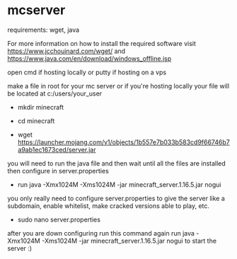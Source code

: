 # mcserver

requirements: wget, java 

For more information on how to install the required software visit https://www.jcchouinard.com/wget/ and https://www.java.com/en/download/windows_offline.jsp

open cmd if hosting locally or putty if hosting on a vps 

make a file in root for your mc server or if you're hosting locally your file will be located at c:/users/your_user

* mkdir minecraft

* cd minecraft

* wget https://launcher.mojang.com/v1/objects/1b557e7b033b583cd9f66746b7a9ab1ec1673ced/server.jar

you will need to run the java file and then wait until all the files are installed then configure in server.properties

* run java -Xmx1024M -Xms1024M -jar minecraft_server.1.16.5.jar nogui
 
you only really need to configure server.properties to give the server like a subdomain, enable whitelist, make cracked versions able to play, etc.

* sudo nano server.properties

after you are down configuring run this command again run java -Xmx1024M -Xms1024M -jar minecraft_server.1.16.5.jar nogui to start the server :)
